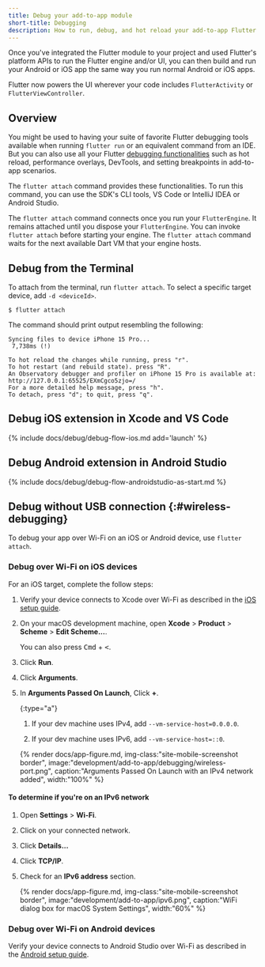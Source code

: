 ```yaml
---
title: Debug your add-to-app module
short-title: Debugging
description: How to run, debug, and hot reload your add-to-app Flutter module.
---
```


Once you've integrated the Flutter module to your project and used
Flutter's platform APIs to run the Flutter engine and/or UI,
you can then build and run your Android or iOS app the same way
you run normal Android or iOS apps.

Flutter now powers the UI wherever your code includes
`FlutterActivity` or `FlutterViewController`.

## Overview

You might be used to having your suite of favorite Flutter debugging tools
available when running `flutter run` or an equivalent command from an IDE.
But you can also use all your Flutter [debugging functionalities][] such as
hot reload, performance overlays, DevTools, and setting breakpoints in
add-to-app scenarios.

The `flutter attach` command provides these functionalities.
To run this command, you can use the SDK's CLI tools, VS Code
or IntelliJ IDEA or Android Studio.

The `flutter attach` command connects once you run your `FlutterEngine`.
It remains attached until you dispose your `FlutterEngine`.
You can invoke `flutter attach` before starting your engine.
The `flutter attach` command waits for the next available Dart VM that
your engine hosts.

## Debug from the Terminal

To attach from the terminal, run `flutter attach`.
To select a specific target device, add `-d <deviceId>`.

```console
$ flutter attach
```

The command should print output resembling the following:

```console
Syncing files to device iPhone 15 Pro...
 7,738ms (!)

To hot reload the changes while running, press "r".
To hot restart (and rebuild state). press "R".
An Observatory debugger and profiler on iPhone 15 Pro is available at:
http://127.0.0.1:65525/EXmCgco5zjo=/
For a more detailed help message, press "h".
To detach, press "d"; to quit, press "q".
```

## Debug iOS extension in Xcode and VS Code

{% include docs/debug/debug-flow-ios.md add='launch' %}

## Debug Android extension in Android Studio

{% include docs/debug/debug-flow-androidstudio-as-start.md %}

[debugging functionalities]: /testing/debugging

## Debug without USB connection {:#wireless-debugging}

To debug your app over Wi-Fi on an iOS or Android device,
use `flutter attach`.

### Debug over Wi-Fi on iOS devices

For an iOS target, complete the follow steps:

1. Verify your device connects to Xcode over Wi-Fi
   as described in the [iOS setup guide][].

1. On your macOS development machine,
   open **Xcode** <span aria-label="and then">></span>
   **Product** <span aria-label="and then">></span>
   **Scheme** <span aria-label="and then">></span>
   **Edit Scheme...**.

   You can also press <kbd>Cmd</kbd> + <kbd><</kbd>.

1. Click **Run**.

1. Click **Arguments**.

1. In **Arguments Passed On Launch**, Click **+**.

   {:type="a"}
   1. If your dev machine uses IPv4, add `--vm-service-host=0.0.0.0`.

   1. If your dev machine uses IPv6, add `--vm-service-host=::0`.

   {% render docs/app-figure.md, img-class:"site-mobile-screenshot border", image:"development/add-to-app/debugging/wireless-port.png",
   caption:"Arguments Passed On Launch with an IPv4 network added", width:"100%" %}

#### To determine if you're on an IPv6 network

1. Open **Settings** <span aria-label="and then">></span> **Wi-Fi**.

1. Click on your connected network.

1. Click **Details...**

1. Click **TCP/IP**.

1. Check for an **IPv6 address** section.

   {% render docs/app-figure.md, img-class:"site-mobile-screenshot border", image:"development/add-to-app/ipv6.png", caption:"WiFi dialog box for macOS System Settings", width:"60%" %}

### Debug over Wi-Fi on Android devices

Verify your device connects to Android Studio over Wi-Fi
as described in the [Android setup guide][].

[iOS setup guide]: /get-started/install/macos/mobile-ios
[Android setup guide]: /get-started/install/macos/mobile-android?tab=physical#configure-your-target-android-device
